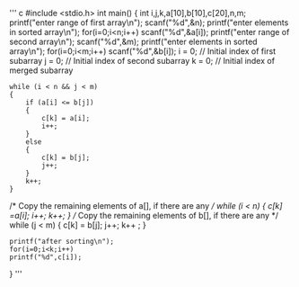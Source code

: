 '''  c
#include <stdio.h>
int main()
{
int i,j,k,a[10],b[10],c[20],n,m;
       printf("enter range of first array\n");
   scanf("%d",&n);
   printf("enter elements in sorted array\n");
   for(i=0;i<n;i++)
    scanf("%d",&a[i]);
 printf("enter range of second array\n");
   scanf("%d",&m);
   printf("enter elements in sorted array\n");
   for(i=0;i<m;i++)
    scanf("%d",&b[i]);
    i = 0; // Initial index of first subarray
    j = 0; // Initial index of second subarray
    k = 0; // Initial index of merged subarray

    while (i < n && j < m)
    {
        if (a[i] <= b[j])
        {
            c[k] = a[i];
            i++;
        }
        else
        {
            c[k] = b[j];
            j++;
        }
        k++;
    }
  /* Copy the remaining elements of a[], if there are any */
    while (i < n)
    {
        c[k] =a[i];
        i++;
        k++;
    }
  /* Copy the remaining elements of b[], if there are any */
    while (j < m)
    {
        c[k] = b[j];
        j++;
        k++ ;
}
    
    printf("after sorting\n");
    for(i=0;i<k;i++)
    printf("%d",c[i]);

}
'''  
